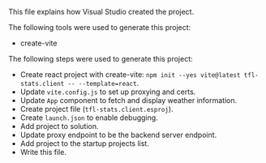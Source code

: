 This file explains how Visual Studio created the project.

The following tools were used to generate this project:
- create-vite

The following steps were used to generate this project:
- Create react project with create-vite: `npm init --yes vite@latest tfl-stats.client -- --template=react`.
- Update `vite.config.js` to set up proxying and certs.
- Update `App` component to fetch and display weather information.
- Create project file (`tfl-stats.client.esproj`).
- Create `launch.json` to enable debugging.
- Add project to solution.
- Update proxy endpoint to be the backend server endpoint.
- Add project to the startup projects list.
- Write this file.
